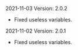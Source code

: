 2021-11-03 Version: 2.0.2
- Fixed useless variables.

2021-11-02 Version: 2.0.1
- Fixed useless variables.

